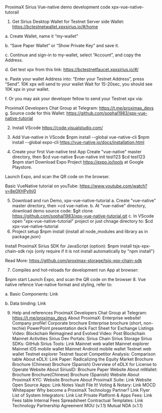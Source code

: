 ProximaX Sirius Vue-native demo development code
xpx-vue-native-tutorail
1. Get Sirius Desktop Wallet for Testnet
Server side Wallet: https://bctestnetwallet.xpxsirius.io/#/home

a. Create Wallet, name it “my-wallet”

b. “Save Paper Wallet” or “Show Private Key” and save it.

c. Continue and sign-in to my-wallet, select “Account”, and copy the Address.

d. Get test xpx from this link: https://bctestnetfaucet.xpxsirius.io/#/

e. Paste your wallet Address into: “Enter your Testnet Address”, press “Send”. 10K xpx will send to your wallet Wait for 15-20sec, you should see 10K xpx in your wallet.

f. Or you may ask your developer fellow to send your Testnet xpx via:

ProximaX Developers Chat Group at Telegram: https://t.me/proximax_devs
g. Source code for this Wallet: https://github.com/sophal1983/xpx-vue-native-tutorial

2. Install VScode
https://code.visualstudio.com/

3. Add Vue-native in VScode
$npm install --global vue-native-cli
$npm install --global expo-cli
https://vue-native.io/docs/installation.html

4. Create your first Vue-native test App
Create "vue-native" master directory, then 
$cd vue-native
$vue-native init test123
$cd test123
$npm start
Download Expo Project https://expo.io/tools at Google Playstore.

Launch Expo, and scan the QR code on the browser.

Basic VueNative tutorial on youTube: https://www.youtube.com/watch?v=8e0XHPylhj0

5. Download and run Demo, xpx-vue-native-tutorial
  a. Create "vue-native" master directory, then >cd vue-native.
  b. At "vue-native" directory, download demo source code: 
      $git clone https://github.com/sophal1983/xpx-vue-native-tutorial.git
  c. In VScode open "xpx-vue-native-tutorial" project or just chnage directory to: 
      $cd xpx-vue-native-tutorial 
6. Project setup
$npm install
{install all node_modules and library as in package.json}

Install ProximaX Sirius SDK for JavaScript (option):
$npm install tsjs-xpx-chain-sdk rxjs
{only require if it is not install automatically by "npm install"}

Read More:
https://github.com/proximax-storage/tsjs-xpx-chain-sdk

7. Compiles and hot-reloads for development
run App at browser:

$npm start
Launch Expo, and scan the QR code on the browser
8. Vue native refence
Vue-native format and styling, refer to:

a. Basic Components: Link

b. Data binding: Link

9. Help and references
ProximaX Developers Chat Group at Telegram: https://t.me/proximax_devs
About ProximaX:
Enterprise website!
Company profile!
Corporate brochure
Enterprise brochure (short, non-techie)
PowerPoint presentation deck
Fact Sheet for Exchange Listings
Video: Blockchain Reimagined and Evolved
Video: Post Blockchain Mainnet Activities
Sirius Dev Portals:
Sirius Chain
Sirius Storage
Sirius SDKs:
GitHub
Sirius Tools: Link
Mainnet web wallet
Mainnet explorer
Mainnet iOS mobile wallet
Mainnet Android mobile wallet
Testnet web wallet
Testnet explorer
Testnet faucet
Competitor Analysis:
Comparison table
About eDLX: Link
Paper: Radicalizing the Equity Market
Brochure
Brochure (Chinese)
Brochure (Spanish)
Overview of eDLX for License to Operate
Website
About SiriusID:
Brochure
Paper
Website
About mWallet:
Brochure
Brochure(Chinese)
Brochure (Spanish)
Website
About ProximaX KYC:
Website
Brochure
About ProximaX Suite: Link
Website
Open Source Apps: Link
Notes
Vault
File It!
Voting & Notary: Link
MOCD Whitepaper
Why become a ProximaX Technology Partner? Link
Flyer
List of System Integrators: Link
List
Private Platform & Apps Fees: Link
Fees table
Internal Fees Spreadsheet
Contractual Templates: Link
Technology Partnership Agreement
MOU (v.1.1)
Mutual NDA (v.1.1)
